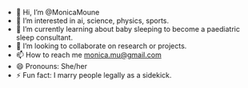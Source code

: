 - 👋 Hi, I’m @MonicaMoune
- 👀 I’m interested in ai, science, physics, sports.
- 🌱 I’m currently learning about baby sleeping to become a paediatric sleep consultant.
- 💞️ I’m looking to collaborate on research or projects.
- 📫 How to reach me monica.mu@gmail.com
- 😄 Pronouns: She/her
- ⚡ Fun fact: I marry people legally as a sidekick. 

<!---
MonicaMoune/MonicaMoune is a ✨ special ✨ repository because its `README.md` (this file) appears on your GitHub profile.
You can click the Preview link to take a look at your changes.
--->
